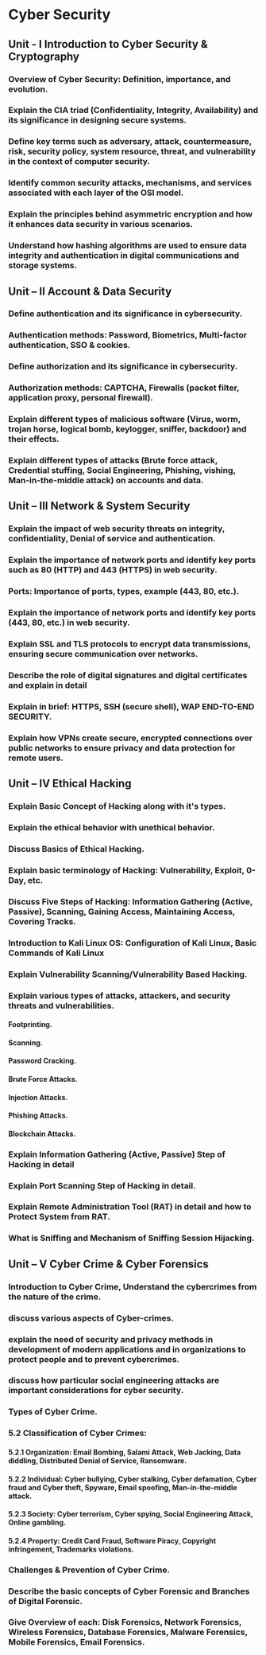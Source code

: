 # Cyber Security

## Unit - I Introduction to Cyber Security & Cryptography

### Overview of Cyber Security: Definition, importance, and evolution.

### Explain the CIA triad (Confidentiality, Integrity, Availability) and its significance in designing secure systems.

### Define key terms such as adversary, attack, countermeasure, risk, security policy, system resource, threat, and vulnerability in the context of computer security.

### Identify common security attacks, mechanisms, and services associated with each layer of the OSI model.

### Explain the principles behind asymmetric encryption and how it enhances data security in various scenarios.

### Understand how hashing algorithms are used to ensure data integrity and authentication in digital communications and storage systems.

## Unit – II Account & Data Security

### Define authentication and its significance in cybersecurity.

### Authentication methods: Password, Biometrics, Multi-factor authentication, SSO & cookies.

### Define authorization and its significance in cybersecurity.

### Authorization methods: CAPTCHA, Firewalls (packet filter, application proxy, personal firewall).

### Explain different types of malicious software (Virus, worm, trojan horse, logical bomb, keylogger, sniffer, backdoor) and their effects.

### Explain different types of attacks (Brute force attack, Credential stuffing, Social Engineering, Phishing, vishing, Man-in-the-middle attack) on accounts and data.

## Unit – III Network & System Security

### Explain the impact of web security threats on integrity, confidentiality, Denial of service and authentication.

### Explain the importance of network ports and identify key ports such as 80 (HTTP) and 443 (HTTPS) in web security.

### Ports: Importance of ports, types, example (443, 80, etc.).

### Explain the importance of network ports and identify key ports (443, 80, etc.) in web security.

### Explain SSL and TLS protocols to encrypt data transmissions, ensuring secure communication over networks.

### Describe the role of digital signatures and digital certificates and explain in detail

### Explain in brief: HTTPS, SSH (secure shell), WAP END-TO-END SECURITY.

### Explain how VPNs create secure, encrypted connections over public networks to ensure privacy and data protection for remote users.

## Unit – IV Ethical Hacking

### Explain Basic Concept of Hacking along with it's types.

### Explain the ethical behavior with unethical behavior.

### Discuss Basics of Ethical Hacking.

### Explain basic terminology of Hacking: Vulnerability, Exploit, 0-Day, etc.

### Discuss Five Steps of Hacking: Information Gathering (Active, Passive), Scanning, Gaining Access, Maintaining Access, Covering Tracks.

### Introduction to Kali Linux OS: Configuration of Kali Linux, Basic Commands of Kali Linux

### Explain Vulnerability Scanning/Vulnerability Based Hacking.

### Explain various types of attacks, attackers, and security threats and vulnerabilities.

#### Footprinting.

#### Scanning.

#### Password Cracking.

#### Brute Force Attacks.

#### Injection Attacks.

#### Phishing Attacks.

#### Blockchain Attacks.

### Explain Information Gathering (Active, Passive) Step of Hacking in detail

### Explain Port Scanning Step of Hacking in detail.

### Explain Remote Administration Tool (RAT) in detail and how to Protect System from RAT.

### What is Sniffing and Mechanism of Sniffing Session Hijacking.

## Unit – V Cyber Crime & Cyber Forensics

### Introduction to Cyber Crime, Understand the cybercrimes from the nature of the crime.

### discuss various aspects of Cyber-crimes.

### explain the need of security and privacy methods in development of modern applications and in organizations to protect people and to prevent cybercrimes.

### discuss how particular social engineering attacks are important considerations for cyber security.

### Types of Cyber Crime.

### **5.2 Classification of Cyber Crimes:**

#### **5.2.1 Organization:** Email Bombing, Salami Attack, Web Jacking, Data diddling, Distributed Denial of Service, Ransomware.

#### **5.2.2 Individual:** Cyber bullying, Cyber stalking, Cyber defamation, Cyber fraud and Cyber theft, Spyware, Email spoofing, Man-in-the-middle attack.

#### **5.2.3 Society:** Cyber terrorism, Cyber spying, Social Engineering Attack, Online gambling.

#### **5.2.4 Property:** Credit Card Fraud, Software Piracy, Copyright infringement, Trademarks violations.

### Challenges & Prevention of Cyber Crime.

### Describe the basic concepts of Cyber Forensic and Branches of Digital Forensic.

### Give Overview of each: Disk Forensics, Network Forensics, Wireless Forensics, Database Forensics, Malware Forensics, Mobile Forensics, Email Forensics.